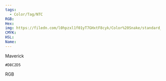 ```yaml
---
tags:
  - Color/Tag/NTC
RGB:
Hex:
img: https://filedn.com/l0hpzxl1f01yT7GHxtF8cyk/Color%20Snake/standard_csv_to_svg/D8C2D5.svg
CMYK:
HSL:
Name:
---
```

Maverick
```palette
#D8C2D5
```
RGB
